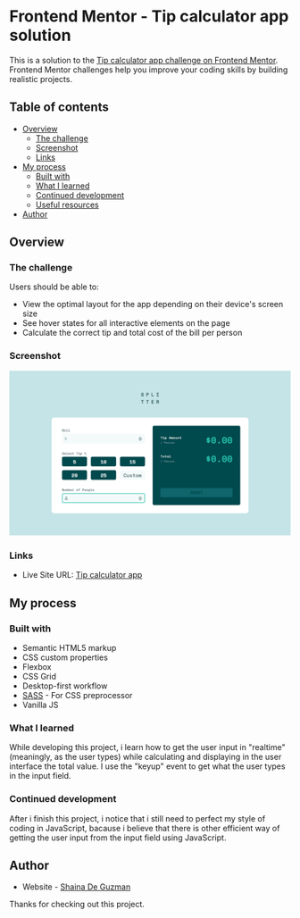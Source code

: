 # Frontend Mentor - Tip calculator app solution

This is a solution to the [Tip calculator app challenge on Frontend Mentor](https://www.frontendmentor.io/challenges/tip-calculator-app-ugJNGbJUX). Frontend Mentor challenges help you improve your coding skills by building realistic projects.

## Table of contents

- [Overview](#overview)
  - [The challenge](#the-challenge)
  - [Screenshot](#screenshot)
  - [Links](#links)
- [My process](#my-process)
  - [Built with](#built-with)
  - [What I learned](#what-i-learned)
  - [Continued development](#continued-development)
  - [Useful resources](#useful-resources)
- [Author](#author)

## Overview

### The challenge

Users should be able to:

- View the optimal layout for the app depending on their device's screen size
- See hover states for all interactive elements on the page
- Calculate the correct tip and total cost of the bill per person

### Screenshot

![Tip calculator app](./images/screenshot.png)

### Links

- Live Site URL: [Tip calculator app](https://shaina1999.github.io/tip-calculator/)

## My process

### Built with

- Semantic HTML5 markup
- CSS custom properties
- Flexbox
- CSS Grid
- Desktop-first workflow
- [SASS](https://sass-lang.com/) - For CSS preprocessor
- Vanilla JS

### What I learned

While developing this project, i learn how to get the user input in "realtime" (meaningly, as the user types) while calculating and displaying in the user interface the total value. I use the "keyup" event to get what the user types in the input field.

### Continued development

After i finish this project, i notice that i still need to perfect my style of coding in JavaScript, bacause i believe that there is other efficient way of getting the user input from the input field using JavaScript.

## Author

- Website - [Shaina De Guzman](https://shainadeguzman.netlify.app/)

Thanks for checking out this project.

